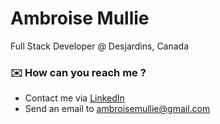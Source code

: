 # Ambroise Mullie

Full Stack Developer @ Desjardins, Canada

### ✉️ How can you reach me ?

- Contact me via  [LinkedIn](https://www.linkedin.com/in/ambroisemullie/)
- Send an email to ambroisemullie@gmail.com

